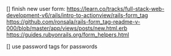 [] finish new user form:
https://learn.co/tracks/full-stack-web-development-v6/rails/intro-to-actionview/rails-form_tag
https://github.com/ronsala/rails-form_tag-readme-v-000/blob/master/app/views/posts/new.html.erb
https://guides.rubyonrails.org/form_helpers.html

[] use password tags for passwords